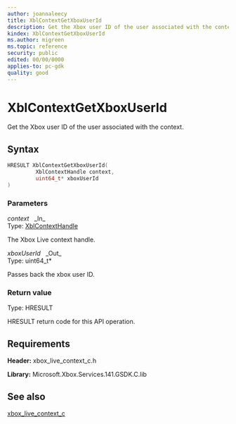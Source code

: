 ```yaml
---
author: joannaleecy
title: XblContextGetXboxUserId
description: Get the Xbox user ID of the user associated with the context.
kindex: XblContextGetXboxUserId
ms.author: migreen
ms.topic: reference
security: public
edited: 00/00/0000
applies-to: pc-gdk
quality: good
---
```


# XblContextGetXboxUserId  

Get the Xbox user ID of the user associated with the context.  

## Syntax  
  
```cpp
HRESULT XblContextGetXboxUserId(  
         XblContextHandle context,  
         uint64_t* xboxUserId  
)  
```  
  
### Parameters  
  
*context* &nbsp;&nbsp;\_In\_  
Type: [XblContextHandle](../../types_c/handles/xblcontexthandle.md)  
  
The Xbox Live context handle.  
  
*xboxUserId* &nbsp;&nbsp;\_Out\_  
Type: uint64_t*  
  
Passes back the xbox user ID.  
  
  
### Return value  
Type: HRESULT
  
HRESULT return code for this API operation.
  
## Requirements  
  
**Header:** xbox_live_context_c.h
  
**Library:** Microsoft.Xbox.Services.141.GSDK.C.lib
  
## See also  
[xbox_live_context_c](../xbox_live_context_c_members.md)  
  
  